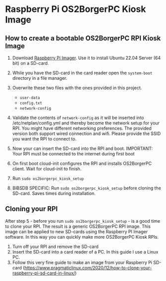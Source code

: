 # Raspberry Pi OS2BorgerPC Kiosk Image #

## How to create a bootable OS2BorgerPC RPI Kiosk Image ##
1. Download [Raspberry Pi Imager](https://www.raspberrypi.com/software/). Use it to install Ubuntu 22.04 Server (64 bit) on a SD-card.
2. While you have the SD-card in the card reader open the `system-boot` directory in a file manager.
3. Overwrite these two files with the ones provided in this project.
   - `user-data`
   - `config.txt`
   - `network-config`


4. Validate the contents of `network-config` as it will be inserted into /etc/netplan/config.yml and thereby become the network setup for your RPI. You might have different networking preferences. The provided version both support wired connection and wifi. Please provide the SSID you want the RPI to connect to. 
5. Now your can insert the SD-card into the RPI and boot. IMPORTANT: Your RPI must be connected to the internet during first boot
5. On first boot cloud-init configures the RPI and installs OS2BorgerPC client. Wait for cloud-init to finish.
6. Run `sudo os2borgerpc_kiosk_setup`

7. BIBSDB SPECIFIC: Run `sudo os2borgerpc_kiosk_setup` before cloning the SD-card. Saves times during installation.

## Cloning your RPI ##
After step 5 - before you run `sudo os2borgerpc_kiosk_setup` - is a good time to clone your RPI. The result is a generic OS2BorgerPC RPI image. This image can be applied to new SD-cards using the Raspberry PI Imager software. In this way you can quickly make more OS2BorgerPC Kiosk RPIs. 

1. Turn off your RPI and remove the SD-card
2. Insert the SD-card into a card reader of a PC. In this guide I use a Linux PC.
3. Follow this very fine guide to make an image from your Raspberry Pi SD-card (https://www.pragmaticlinux.com/2020/12/how-to-clone-your-raspberry-pi-sd-card-in-linux/)
   


  


